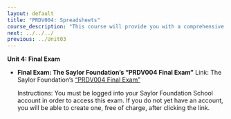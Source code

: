 ```yaml
---
layout: default
title: "PRDV004: Spreadsheets"
course_description: "This course will provide you with a comprehensive introduction to spreadsheets; it is designed for first-time users with very little or no exposure to the subject."
next: ../../../
previous: ../Unit03
---
```

**Unit 4: Final Exam** <span id="4"></span> 
-   **Final Exam: The Saylor Foundation’s “PRDV004 Final Exam”**
    Link: The Saylor Foundation’s [“PRDV004 Final
    Exam”](http://school.saylor.org/mod/quiz/view.php?id=1133)  
      
     Instructions: You must be logged into your Saylor Foundation School
    account in order to access this exam. If you do not yet have an
    account, you will be able to create one, free of charge, after
    clicking the link.


